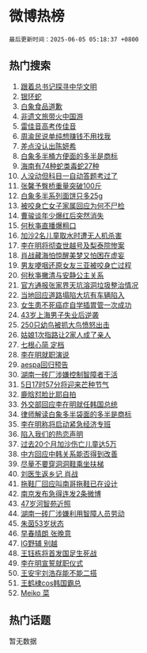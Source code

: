 # 微博热榜

`最后更新时间：2025-06-05 05:18:37 +0800`

## 热门搜索

1. [跟着总书记探寻中华文明](https://m.weibo.cn/search?containerid=100103type%3D1%26t%3D10%26q%3D%23%E8%B7%9F%E7%9D%80%E6%80%BB%E4%B9%A6%E8%AE%B0%E6%8E%A2%E5%AF%BB%E4%B8%AD%E5%8D%8E%E6%96%87%E6%98%8E%23&stream_entry_id=51&isnewpage=1&extparam=seat%3D1%26q%3D%2523%25E8%25B7%259F%25E7%259D%2580%25E6%2580%25BB%25E4%25B9%25A6%25E8%25AE%25B0%25E6%258E%25A2%25E5%25AF%25BB%25E4%25B8%25AD%25E5%258D%258E%25E6%2596%2587%25E6%2598%258E%2523%26dgr%3D0%26stream_entry_id%3D51%26pos%3D0%26c_type%3D51%26filter_type%3Drealtimehot%26cate%3D10103%26display_time%3D1749071916%26pre_seqid%3D17490719163239054715)
1. [银环蛇](https://m.weibo.cn/search?containerid=100103type%3D1%26t%3D10%26q%3D%E9%93%B6%E7%8E%AF%E8%9B%87&stream_entry_id=31&isnewpage=1&extparam=seat%3D1%26filter_type%3Drealtimehot%26band_rank%3D1%26c_type%3D31%26cate%3D5001%26q%3D%25E9%2593%25B6%25E7%258E%25AF%25E8%259B%2587%26dgr%3D0%26stream_entry_id%3D31%26flag%3D2%26lcate%3D5001%26pos%3D0%26realpos%3D1%26display_time%3D1749071916%26pre_seqid%3D17490719163239054715)
1. [白象食品道歉](https://m.weibo.cn/search?containerid=100103type%3D1%26t%3D10%26q%3D%23%E7%99%BD%E8%B1%A1%E9%A3%9F%E5%93%81%E9%81%93%E6%AD%89%23&stream_entry_id=31&isnewpage=1&extparam=seat%3D1%26filter_type%3Drealtimehot%26band_rank%3D2%26c_type%3D31%26cate%3D5001%26q%3D%2523%25E7%2599%25BD%25E8%25B1%25A1%25E9%25A3%259F%25E5%2593%2581%25E9%2581%2593%25E6%25AD%2589%2523%26dgr%3D0%26stream_entry_id%3D31%26flag%3D2%26lcate%3D5001%26pos%3D1%26realpos%3D2%26display_time%3D1749071916%26pre_seqid%3D17490719163239054715)
1. [非遗文旅带火中国游](https://m.weibo.cn/search?containerid=100103type%3D1%26t%3D10%26q%3D%23%E9%9D%9E%E9%81%97%E6%96%87%E6%97%85%E5%B8%A6%E7%81%AB%E4%B8%AD%E5%9B%BD%E6%B8%B8%23&stream_entry_id=31&isnewpage=1&extparam=seat%3D1%26filter_type%3Drealtimehot%26band_rank%3D3%26c_type%3D31%26cate%3D5001%26q%3D%2523%25E9%259D%259E%25E9%2581%2597%25E6%2596%2587%25E6%2597%2585%25E5%25B8%25A6%25E7%2581%25AB%25E4%25B8%25AD%25E5%259B%25BD%25E6%25B8%25B8%2523%26dgr%3D0%26stream_entry_id%3D31%26flag%3D0%26lcate%3D5001%26pos%3D2%26realpos%3D3%26display_time%3D1749071916%26pre_seqid%3D17490719163239054715)
1. [雷佳音高考传佳音](https://m.weibo.cn/search?containerid=100103type%3D1%26t%3D10%26q%3D%23%E9%9B%B7%E4%BD%B3%E9%9F%B3%E9%AB%98%E8%80%83%E4%BC%A0%E4%BD%B3%E9%9F%B3%23&stream_entry_id=31&isnewpage=1&extparam=seat%3D1%26filter_type%3Drealtimehot%26band_rank%3D4%26c_type%3D31%26cate%3D5001%26q%3D%2523%25E9%259B%25B7%25E4%25BD%25B3%25E9%259F%25B3%25E9%25AB%2598%25E8%2580%2583%25E4%25BC%25A0%25E4%25BD%25B3%25E9%259F%25B3%2523%26dgr%3D0%26lcate%3D5001%26stream_entry_id%3D31%26pos%3D3%26is_ad_pos%3D1%26topic_ad%3D1%26adid%3D288824%26display_time%3D1749071916%26pre_seqid%3D17490719163239054715)
1. [周渝民说单纯想赚钱不用找我](https://m.weibo.cn/search?containerid=100103type%3D1%26t%3D10%26q%3D%23%E5%91%A8%E6%B8%9D%E6%B0%91%E8%AF%B4%E5%8D%95%E7%BA%AF%E6%83%B3%E8%B5%9A%E9%92%B1%E4%B8%8D%E7%94%A8%E6%89%BE%E6%88%91%23&stream_entry_id=31&isnewpage=1&extparam=seat%3D1%26filter_type%3Drealtimehot%26band_rank%3D4%26c_type%3D31%26cate%3D5001%26q%3D%2523%25E5%2591%25A8%25E6%25B8%259D%25E6%25B0%2591%25E8%25AF%25B4%25E5%258D%2595%25E7%25BA%25AF%25E6%2583%25B3%25E8%25B5%259A%25E9%2592%25B1%25E4%25B8%258D%25E7%2594%25A8%25E6%2589%25BE%25E6%2588%2591%2523%26dgr%3D0%26stream_entry_id%3D31%26flag%3D2%26lcate%3D5001%26pos%3D4%26realpos%3D4%26display_time%3D1749071916%26pre_seqid%3D17490719163239054715)
1. [差点没认出陈妍希](https://m.weibo.cn/search?containerid=100103type%3D1%26t%3D10%26q%3D%E5%B7%AE%E7%82%B9%E6%B2%A1%E8%AE%A4%E5%87%BA%E9%99%88%E5%A6%8D%E5%B8%8C&stream_entry_id=31&isnewpage=1&extparam=seat%3D1%26filter_type%3Drealtimehot%26band_rank%3D5%26c_type%3D31%26cate%3D5001%26q%3D%25E5%25B7%25AE%25E7%2582%25B9%25E6%25B2%25A1%25E8%25AE%25A4%25E5%2587%25BA%25E9%2599%2588%25E5%25A6%258D%25E5%25B8%258C%26dgr%3D0%26stream_entry_id%3D31%26flag%3D2%26lcate%3D5001%26pos%3D5%26realpos%3D5%26display_time%3D1749071916%26pre_seqid%3D17490719163239054715)
1. [白象多半桶方便面的多半是商标](https://m.weibo.cn/search?containerid=100103type%3D1%26t%3D10%26q%3D%23%E7%99%BD%E8%B1%A1%E5%A4%9A%E5%8D%8A%E6%A1%B6%E6%96%B9%E4%BE%BF%E9%9D%A2%E7%9A%84%E5%A4%9A%E5%8D%8A%E6%98%AF%E5%95%86%E6%A0%87%23&stream_entry_id=31&isnewpage=1&extparam=seat%3D1%26filter_type%3Drealtimehot%26band_rank%3D6%26c_type%3D31%26cate%3D5001%26q%3D%2523%25E7%2599%25BD%25E8%25B1%25A1%25E5%25A4%259A%25E5%258D%258A%25E6%25A1%25B6%25E6%2596%25B9%25E4%25BE%25BF%25E9%259D%25A2%25E7%259A%2584%25E5%25A4%259A%25E5%258D%258A%25E6%2598%25AF%25E5%2595%2586%25E6%25A0%2587%2523%26dgr%3D0%26stream_entry_id%3D31%26flag%3D0%26lcate%3D5001%26pos%3D6%26realpos%3D6%26display_time%3D1749071916%26pre_seqid%3D17490719163239054715)
1. [海南有74种蛇类毒蛇27种](https://m.weibo.cn/search?containerid=100103type%3D1%26t%3D10%26q%3D%23%E6%B5%B7%E5%8D%97%E6%9C%8974%E7%A7%8D%E8%9B%87%E7%B1%BB%E6%AF%92%E8%9B%8727%E7%A7%8D%23&stream_entry_id=31&isnewpage=1&extparam=seat%3D1%26filter_type%3Drealtimehot%26band_rank%3D7%26c_type%3D31%26cate%3D5001%26q%3D%2523%25E6%25B5%25B7%25E5%258D%2597%25E6%259C%258974%25E7%25A7%258D%25E8%259B%2587%25E7%25B1%25BB%25E6%25AF%2592%25E8%259B%258727%25E7%25A7%258D%2523%26dgr%3D0%26stream_entry_id%3D31%26flag%3D0%26lcate%3D5001%26pos%3D7%26realpos%3D7%26display_time%3D1749071916%26pre_seqid%3D17490719163239054715)
1. [人没动但科目一自动答题考过了](https://m.weibo.cn/search?containerid=100103type%3D1%26t%3D10%26q%3D%23%E4%BA%BA%E6%B2%A1%E5%8A%A8%E4%BD%86%E7%A7%91%E7%9B%AE%E4%B8%80%E8%87%AA%E5%8A%A8%E7%AD%94%E9%A2%98%E8%80%83%E8%BF%87%E4%BA%86%23&stream_entry_id=31&isnewpage=1&extparam=seat%3D1%26filter_type%3Drealtimehot%26band_rank%3D8%26c_type%3D31%26cate%3D5001%26q%3D%2523%25E4%25BA%25BA%25E6%25B2%25A1%25E5%258A%25A8%25E4%25BD%2586%25E7%25A7%2591%25E7%259B%25AE%25E4%25B8%2580%25E8%2587%25AA%25E5%258A%25A8%25E7%25AD%2594%25E9%25A2%2598%25E8%2580%2583%25E8%25BF%2587%25E4%25BA%2586%2523%26dgr%3D0%26stream_entry_id%3D31%26flag%3D0%26lcate%3D5001%26pos%3D8%26realpos%3D8%26display_time%3D1749071916%26pre_seqid%3D17490719163239054715)
1. [张馨予臀桥重量突破100斤](https://m.weibo.cn/search?containerid=100103type%3D1%26t%3D10%26q%3D%23%E5%BC%A0%E9%A6%A8%E4%BA%88%E8%87%80%E6%A1%A5%E9%87%8D%E9%87%8F%E7%AA%81%E7%A0%B4100%E6%96%A4%23&stream_entry_id=31&isnewpage=1&extparam=seat%3D1%26filter_type%3Drealtimehot%26band_rank%3D9%26c_type%3D31%26cate%3D5001%26q%3D%2523%25E5%25BC%25A0%25E9%25A6%25A8%25E4%25BA%2588%25E8%2587%2580%25E6%25A1%25A5%25E9%2587%258D%25E9%2587%258F%25E7%25AA%2581%25E7%25A0%25B4100%25E6%2596%25A4%2523%26dgr%3D0%26stream_entry_id%3D31%26flag%3D0%26lcate%3D5001%26pos%3D9%26realpos%3D9%26display_time%3D1749071916%26pre_seqid%3D17490719163239054715)
1. [白象多半系列面饼只多25g](https://m.weibo.cn/search?containerid=100103type%3D1%26t%3D10%26q%3D%23%E7%99%BD%E8%B1%A1%E5%A4%9A%E5%8D%8A%E7%B3%BB%E5%88%97%E9%9D%A2%E9%A5%BC%E5%8F%AA%E5%A4%9A25g%23&stream_entry_id=31&isnewpage=1&extparam=seat%3D1%26filter_type%3Drealtimehot%26band_rank%3D10%26c_type%3D31%26cate%3D5001%26q%3D%2523%25E7%2599%25BD%25E8%25B1%25A1%25E5%25A4%259A%25E5%258D%258A%25E7%25B3%25BB%25E5%2588%2597%25E9%259D%25A2%25E9%25A5%25BC%25E5%258F%25AA%25E5%25A4%259A25g%2523%26dgr%3D0%26stream_entry_id%3D31%26flag%3D0%26lcate%3D5001%26pos%3D10%26realpos%3D10%26display_time%3D1749071916%26pre_seqid%3D17490719163239054715)
1. [被咬身亡女子家属回应为何不尸检](https://m.weibo.cn/search?containerid=100103type%3D1%26t%3D10%26q%3D%23%E8%A2%AB%E5%92%AC%E8%BA%AB%E4%BA%A1%E5%A5%B3%E5%AD%90%E5%AE%B6%E5%B1%9E%E5%9B%9E%E5%BA%94%E4%B8%BA%E4%BD%95%E4%B8%8D%E5%B0%B8%E6%A3%80%23&stream_entry_id=31&isnewpage=1&extparam=seat%3D1%26filter_type%3Drealtimehot%26band_rank%3D11%26c_type%3D31%26cate%3D5001%26q%3D%2523%25E8%25A2%25AB%25E5%2592%25AC%25E8%25BA%25AB%25E4%25BA%25A1%25E5%25A5%25B3%25E5%25AD%2590%25E5%25AE%25B6%25E5%25B1%259E%25E5%259B%259E%25E5%25BA%2594%25E4%25B8%25BA%25E4%25BD%2595%25E4%25B8%258D%25E5%25B0%25B8%25E6%25A3%2580%2523%26dgr%3D0%26stream_entry_id%3D31%26flag%3D2%26lcate%3D5001%26pos%3D11%26realpos%3D11%26display_time%3D1749071916%26pre_seqid%3D17490719163239054715)
1. [曹骏谈年少爆红后突然消失](https://m.weibo.cn/search?containerid=100103type%3D1%26t%3D10%26q%3D%23%E6%9B%B9%E9%AA%8F%E8%B0%88%E5%B9%B4%E5%B0%91%E7%88%86%E7%BA%A2%E5%90%8E%E7%AA%81%E7%84%B6%E6%B6%88%E5%A4%B1%23&stream_entry_id=31&isnewpage=1&extparam=seat%3D1%26filter_type%3Drealtimehot%26band_rank%3D12%26c_type%3D31%26cate%3D5001%26q%3D%2523%25E6%259B%25B9%25E9%25AA%258F%25E8%25B0%2588%25E5%25B9%25B4%25E5%25B0%2591%25E7%2588%2586%25E7%25BA%25A2%25E5%2590%258E%25E7%25AA%2581%25E7%2584%25B6%25E6%25B6%2588%25E5%25A4%25B1%2523%26dgr%3D0%26stream_entry_id%3D31%26flag%3D2%26lcate%3D5001%26pos%3D12%26realpos%3D12%26display_time%3D1749071916%26pre_seqid%3D17490719163239054715)
1. [何秋亊直播爆粗口](https://m.weibo.cn/search?containerid=100103type%3D1%26t%3D10%26q%3D%23%E4%BD%95%E7%A7%8B%E4%BA%8A%E7%9B%B4%E6%92%AD%E7%88%86%E7%B2%97%E5%8F%A3%23&stream_entry_id=31&isnewpage=1&extparam=seat%3D1%26filter_type%3Drealtimehot%26band_rank%3D13%26c_type%3D31%26cate%3D5001%26q%3D%2523%25E4%25BD%2595%25E7%25A7%258B%25E4%25BA%258A%25E7%259B%25B4%25E6%2592%25AD%25E7%2588%2586%25E7%25B2%2597%25E5%258F%25A3%2523%26dgr%3D0%26stream_entry_id%3D31%26flag%3D2%26lcate%3D5001%26pos%3D13%26realpos%3D13%26display_time%3D1749071916%26pre_seqid%3D17490719163239054715)
1. [加沙2名儿童取水时遭无人机杀害](https://m.weibo.cn/search?containerid=100103type%3D1%26t%3D10%26q%3D%23%E5%8A%A0%E6%B2%992%E5%90%8D%E5%84%BF%E7%AB%A5%E5%8F%96%E6%B0%B4%E6%97%B6%E9%81%AD%E6%97%A0%E4%BA%BA%E6%9C%BA%E6%9D%80%E5%AE%B3%23&stream_entry_id=31&isnewpage=1&extparam=seat%3D1%26filter_type%3Drealtimehot%26band_rank%3D14%26c_type%3D31%26cate%3D5001%26q%3D%2523%25E5%258A%25A0%25E6%25B2%25992%25E5%2590%258D%25E5%2584%25BF%25E7%25AB%25A5%25E5%258F%2596%25E6%25B0%25B4%25E6%2597%25B6%25E9%2581%25AD%25E6%2597%25A0%25E4%25BA%25BA%25E6%259C%25BA%25E6%259D%2580%25E5%25AE%25B3%2523%26dgr%3D0%26stream_entry_id%3D31%26flag%3D0%26lcate%3D5001%26pos%3D14%26realpos%3D14%26display_time%3D1749071916%26pre_seqid%3D17490719163239054715)
1. [李在明将彻查世越号及梨泰院惨案](https://m.weibo.cn/search?containerid=100103type%3D1%26t%3D10%26q%3D%23%E6%9D%8E%E5%9C%A8%E6%98%8E%E5%B0%86%E5%BD%BB%E6%9F%A5%E4%B8%96%E8%B6%8A%E5%8F%B7%E5%8F%8A%E6%A2%A8%E6%B3%B0%E9%99%A2%E6%83%A8%E6%A1%88%23&stream_entry_id=31&isnewpage=1&extparam=seat%3D1%26filter_type%3Drealtimehot%26band_rank%3D15%26c_type%3D31%26cate%3D5001%26q%3D%2523%25E6%259D%258E%25E5%259C%25A8%25E6%2598%258E%25E5%25B0%2586%25E5%25BD%25BB%25E6%259F%25A5%25E4%25B8%2596%25E8%25B6%258A%25E5%258F%25B7%25E5%258F%258A%25E6%25A2%25A8%25E6%25B3%25B0%25E9%2599%25A2%25E6%2583%25A8%25E6%25A1%2588%2523%26dgr%3D0%26stream_entry_id%3D31%26flag%3D0%26lcate%3D5001%26pos%3D15%26realpos%3D15%26display_time%3D1749071916%26pre_seqid%3D17490719163239054715)
1. [肖战藏海怕惊醒美梦又怕困在虚妄](https://m.weibo.cn/search?containerid=100103type%3D1%26t%3D10%26q%3D%23%E8%82%96%E6%88%98%E8%97%8F%E6%B5%B7%E6%80%95%E6%83%8A%E9%86%92%E7%BE%8E%E6%A2%A6%E5%8F%88%E6%80%95%E5%9B%B0%E5%9C%A8%E8%99%9A%E5%A6%84%23&stream_entry_id=31&isnewpage=1&extparam=seat%3D1%26filter_type%3Drealtimehot%26band_rank%3D16%26c_type%3D31%26cate%3D5001%26q%3D%2523%25E8%2582%2596%25E6%2588%2598%25E8%2597%258F%25E6%25B5%25B7%25E6%2580%2595%25E6%2583%258A%25E9%2586%2592%25E7%25BE%258E%25E6%25A2%25A6%25E5%258F%2588%25E6%2580%2595%25E5%259B%25B0%25E5%259C%25A8%25E8%2599%259A%25E5%25A6%2584%2523%26dgr%3D0%26stream_entry_id%3D31%26flag%3D0%26lcate%3D5001%26pos%3D16%26realpos%3D16%26display_time%3D1749071916%26pre_seqid%3D17490719163239054715)
1. [男友哽咽还原女友三亚被咬身亡过程](https://m.weibo.cn/search?containerid=100103type%3D1%26t%3D10%26q%3D%23%E7%94%B7%E5%8F%8B%E5%93%BD%E5%92%BD%E8%BF%98%E5%8E%9F%E5%A5%B3%E5%8F%8B%E4%B8%89%E4%BA%9A%E8%A2%AB%E5%92%AC%E8%BA%AB%E4%BA%A1%E8%BF%87%E7%A8%8B%23&stream_entry_id=31&isnewpage=1&extparam=seat%3D1%26filter_type%3Drealtimehot%26band_rank%3D17%26c_type%3D31%26cate%3D5001%26q%3D%2523%25E7%2594%25B7%25E5%258F%258B%25E5%2593%25BD%25E5%2592%25BD%25E8%25BF%2598%25E5%258E%259F%25E5%25A5%25B3%25E5%258F%258B%25E4%25B8%2589%25E4%25BA%259A%25E8%25A2%25AB%25E5%2592%25AC%25E8%25BA%25AB%25E4%25BA%25A1%25E8%25BF%2587%25E7%25A8%258B%2523%26dgr%3D0%26stream_entry_id%3D31%26flag%3D0%26lcate%3D5001%26pos%3D17%26realpos%3D17%26display_time%3D1749071916%26pre_seqid%3D17490719163239054715)
1. [何秋亊撇清与安静公主关系](https://m.weibo.cn/search?containerid=100103type%3D1%26t%3D10%26q%3D%23%E4%BD%95%E7%A7%8B%E4%BA%8A%E6%92%87%E6%B8%85%E4%B8%8E%E5%AE%89%E9%9D%99%E5%85%AC%E4%B8%BB%E5%85%B3%E7%B3%BB%23&stream_entry_id=31&isnewpage=1&extparam=seat%3D1%26filter_type%3Drealtimehot%26band_rank%3D18%26c_type%3D31%26cate%3D5001%26q%3D%2523%25E4%25BD%2595%25E7%25A7%258B%25E4%25BA%258A%25E6%2592%2587%25E6%25B8%2585%25E4%25B8%258E%25E5%25AE%2589%25E9%259D%2599%25E5%2585%25AC%25E4%25B8%25BB%25E5%2585%25B3%25E7%25B3%25BB%2523%26dgr%3D0%26stream_entry_id%3D31%26flag%3D0%26lcate%3D5001%26pos%3D18%26realpos%3D18%26display_time%3D1749071916%26pre_seqid%3D17490719163239054715)
1. [官方通报张家界天坑溶洞垃圾整治情况](https://m.weibo.cn/search?containerid=100103type%3D1%26t%3D10%26q%3D%23%E5%AE%98%E6%96%B9%E9%80%9A%E6%8A%A5%E5%BC%A0%E5%AE%B6%E7%95%8C%E5%A4%A9%E5%9D%91%E6%BA%B6%E6%B4%9E%E5%9E%83%E5%9C%BE%E6%95%B4%E6%B2%BB%E6%83%85%E5%86%B5%23&stream_entry_id=31&isnewpage=1&extparam=seat%3D1%26filter_type%3Drealtimehot%26band_rank%3D19%26c_type%3D31%26cate%3D5001%26q%3D%2523%25E5%25AE%2598%25E6%2596%25B9%25E9%2580%259A%25E6%258A%25A5%25E5%25BC%25A0%25E5%25AE%25B6%25E7%2595%258C%25E5%25A4%25A9%25E5%259D%2591%25E6%25BA%25B6%25E6%25B4%259E%25E5%259E%2583%25E5%259C%25BE%25E6%2595%25B4%25E6%25B2%25BB%25E6%2583%2585%25E5%2586%25B5%2523%26dgr%3D0%26stream_entry_id%3D31%26flag%3D0%26lcate%3D5001%26pos%3D19%26realpos%3D19%26display_time%3D1749071916%26pre_seqid%3D17490719163239054715)
1. [当地回应道路塌陷大坑有车辆陷入](https://m.weibo.cn/search?containerid=100103type%3D1%26t%3D10%26q%3D%23%E5%BD%93%E5%9C%B0%E5%9B%9E%E5%BA%94%E9%81%93%E8%B7%AF%E5%A1%8C%E9%99%B7%E5%A4%A7%E5%9D%91%E6%9C%89%E8%BD%A6%E8%BE%86%E9%99%B7%E5%85%A5%23&stream_entry_id=31&isnewpage=1&extparam=seat%3D1%26filter_type%3Drealtimehot%26band_rank%3D20%26c_type%3D31%26cate%3D5001%26q%3D%2523%25E5%25BD%2593%25E5%259C%25B0%25E5%259B%259E%25E5%25BA%2594%25E9%2581%2593%25E8%25B7%25AF%25E5%25A1%258C%25E9%2599%25B7%25E5%25A4%25A7%25E5%259D%2591%25E6%259C%2589%25E8%25BD%25A6%25E8%25BE%2586%25E9%2599%25B7%25E5%2585%25A5%2523%26dgr%3D0%26stream_entry_id%3D31%26flag%3D1%26lcate%3D5001%26pos%3D20%26realpos%3D20%26display_time%3D1749071916%26pre_seqid%3D17490719163239054715)
1. [女生患不死癌症自学插胃管一次成功](https://m.weibo.cn/search?containerid=100103type%3D1%26t%3D10%26q%3D%23%E5%A5%B3%E7%94%9F%E6%82%A3%E4%B8%8D%E6%AD%BB%E7%99%8C%E7%97%87%E8%87%AA%E5%AD%A6%E6%8F%92%E8%83%83%E7%AE%A1%E4%B8%80%E6%AC%A1%E6%88%90%E5%8A%9F%23&stream_entry_id=31&isnewpage=1&extparam=seat%3D1%26filter_type%3Drealtimehot%26band_rank%3D21%26c_type%3D31%26cate%3D5001%26q%3D%2523%25E5%25A5%25B3%25E7%2594%259F%25E6%2582%25A3%25E4%25B8%258D%25E6%25AD%25BB%25E7%2599%258C%25E7%2597%2587%25E8%2587%25AA%25E5%25AD%25A6%25E6%258F%2592%25E8%2583%2583%25E7%25AE%25A1%25E4%25B8%2580%25E6%25AC%25A1%25E6%2588%2590%25E5%258A%259F%2523%26dgr%3D0%26stream_entry_id%3D31%26flag%3D0%26lcate%3D5001%26pos%3D21%26realpos%3D21%26display_time%3D1749071916%26pre_seqid%3D17490719163239054715)
1. [43岁上海男子失业后逆袭](https://m.weibo.cn/search?containerid=100103type%3D1%26t%3D10%26q%3D%2343%E5%B2%81%E4%B8%8A%E6%B5%B7%E7%94%B7%E5%AD%90%E5%A4%B1%E4%B8%9A%E5%90%8E%E9%80%86%E8%A2%AD%23&stream_entry_id=31&isnewpage=1&extparam=seat%3D1%26filter_type%3Drealtimehot%26band_rank%3D22%26c_type%3D31%26cate%3D5001%26q%3D%252343%25E5%25B2%2581%25E4%25B8%258A%25E6%25B5%25B7%25E7%2594%25B7%25E5%25AD%2590%25E5%25A4%25B1%25E4%25B8%259A%25E5%2590%258E%25E9%2580%2586%25E8%25A2%25AD%2523%26dgr%3D0%26stream_entry_id%3D31%26flag%3D0%26lcate%3D5001%26pos%3D22%26realpos%3D22%26display_time%3D1749071916%26pre_seqid%3D17490719163239054715)
1. [250只幼鸟被抓大鸟愤怒出击](https://m.weibo.cn/search?containerid=100103type%3D1%26t%3D10%26q%3D%23250%E5%8F%AA%E5%B9%BC%E9%B8%9F%E8%A2%AB%E6%8A%93%E5%A4%A7%E9%B8%9F%E6%84%A4%E6%80%92%E5%87%BA%E5%87%BB%23&stream_entry_id=31&isnewpage=1&extparam=seat%3D1%26filter_type%3Drealtimehot%26band_rank%3D23%26c_type%3D31%26cate%3D5001%26q%3D%2523250%25E5%258F%25AA%25E5%25B9%25BC%25E9%25B8%259F%25E8%25A2%25AB%25E6%258A%2593%25E5%25A4%25A7%25E9%25B8%259F%25E6%2584%25A4%25E6%2580%2592%25E5%2587%25BA%25E5%2587%25BB%2523%26dgr%3D0%26stream_entry_id%3D31%26flag%3D0%26lcate%3D5001%26pos%3D23%26realpos%3D23%26display_time%3D1749071916%26pre_seqid%3D17490719163239054715)
1. [姑娘1次指路让2家人成了亲人](https://m.weibo.cn/search?containerid=100103type%3D1%26t%3D10%26q%3D%23%E5%A7%91%E5%A8%981%E6%AC%A1%E6%8C%87%E8%B7%AF%E8%AE%A92%E5%AE%B6%E4%BA%BA%E6%88%90%E4%BA%86%E4%BA%B2%E4%BA%BA%23&stream_entry_id=31&isnewpage=1&extparam=seat%3D1%26filter_type%3Drealtimehot%26band_rank%3D24%26c_type%3D31%26cate%3D5001%26q%3D%2523%25E5%25A7%2591%25E5%25A8%25981%25E6%25AC%25A1%25E6%258C%2587%25E8%25B7%25AF%25E8%25AE%25A92%25E5%25AE%25B6%25E4%25BA%25BA%25E6%2588%2590%25E4%25BA%2586%25E4%25BA%25B2%25E4%25BA%25BA%2523%26dgr%3D0%26stream_entry_id%3D31%26flag%3D0%26lcate%3D5001%26pos%3D24%26realpos%3D24%26display_time%3D1749071916%26pre_seqid%3D17490719163239054715)
1. [七根心简 定档](https://m.weibo.cn/search?containerid=100103type%3D1%26t%3D10%26q%3D%E4%B8%83%E6%A0%B9%E5%BF%83%E7%AE%80+%E5%AE%9A%E6%A1%A3&stream_entry_id=31&isnewpage=1&extparam=seat%3D1%26filter_type%3Drealtimehot%26band_rank%3D25%26c_type%3D31%26cate%3D5001%26q%3D%25E4%25B8%2583%25E6%25A0%25B9%25E5%25BF%2583%25E7%25AE%2580%2520%25E5%25AE%259A%25E6%25A1%25A3%26dgr%3D0%26stream_entry_id%3D31%26flag%3D0%26lcate%3D5001%26pos%3D25%26realpos%3D25%26display_time%3D1749071916%26pre_seqid%3D17490719163239054715)
1. [李在明就职演说](https://m.weibo.cn/search?containerid=100103type%3D1%26t%3D10%26q%3D%23%E6%9D%8E%E5%9C%A8%E6%98%8E%E5%B0%B1%E8%81%8C%E6%BC%94%E8%AF%B4%23&stream_entry_id=31&isnewpage=1&extparam=seat%3D1%26filter_type%3Drealtimehot%26band_rank%3D26%26c_type%3D31%26cate%3D5001%26q%3D%2523%25E6%259D%258E%25E5%259C%25A8%25E6%2598%258E%25E5%25B0%25B1%25E8%2581%258C%25E6%25BC%2594%25E8%25AF%25B4%2523%26dgr%3D0%26stream_entry_id%3D31%26flag%3D0%26lcate%3D5001%26pos%3D26%26realpos%3D26%26display_time%3D1749071916%26pre_seqid%3D17490719163239054715)
1. [aespa回归预告](https://m.weibo.cn/search?containerid=100103type%3D1%26t%3D10%26q%3Daespa%E5%9B%9E%E5%BD%92%E9%A2%84%E5%91%8A&stream_entry_id=31&isnewpage=1&extparam=seat%3D1%26filter_type%3Drealtimehot%26band_rank%3D27%26c_type%3D31%26cate%3D5001%26q%3Daespa%25E5%259B%259E%25E5%25BD%2592%25E9%25A2%2584%25E5%2591%258A%26dgr%3D0%26stream_entry_id%3D31%26flag%3D0%26lcate%3D5001%26pos%3D27%26realpos%3D27%26display_time%3D1749071916%26pre_seqid%3D17490719163239054715)
1. [湖南一砖厂涉嫌控制智障者干活](https://m.weibo.cn/search?containerid=100103type%3D1%26t%3D10%26q%3D%23%E6%B9%96%E5%8D%97%E4%B8%80%E7%A0%96%E5%8E%82%E6%B6%89%E5%AB%8C%E6%8E%A7%E5%88%B6%E6%99%BA%E9%9A%9C%E8%80%85%E5%B9%B2%E6%B4%BB%23&stream_entry_id=31&isnewpage=1&extparam=seat%3D1%26filter_type%3Drealtimehot%26band_rank%3D28%26c_type%3D31%26cate%3D5001%26q%3D%2523%25E6%25B9%2596%25E5%258D%2597%25E4%25B8%2580%25E7%25A0%2596%25E5%258E%2582%25E6%25B6%2589%25E5%25AB%258C%25E6%258E%25A7%25E5%2588%25B6%25E6%2599%25BA%25E9%259A%259C%25E8%2580%2585%25E5%25B9%25B2%25E6%25B4%25BB%2523%26dgr%3D0%26stream_entry_id%3D31%26flag%3D0%26lcate%3D5001%26pos%3D28%26realpos%3D28%26display_time%3D1749071916%26pre_seqid%3D17490719163239054715)
1. [5日17时57分将迎来芒种节气](https://m.weibo.cn/search?containerid=100103type%3D1%26t%3D10%26q%3D%235%E6%97%A517%E6%97%B657%E5%88%86%E5%B0%86%E8%BF%8E%E6%9D%A5%E8%8A%92%E7%A7%8D%E8%8A%82%E6%B0%94%23&stream_entry_id=31&isnewpage=1&extparam=seat%3D1%26filter_type%3Drealtimehot%26band_rank%3D29%26c_type%3D31%26cate%3D5001%26q%3D%25235%25E6%2597%25A517%25E6%2597%25B657%25E5%2588%2586%25E5%25B0%2586%25E8%25BF%258E%25E6%259D%25A5%25E8%258A%2592%25E7%25A7%258D%25E8%258A%2582%25E6%25B0%2594%2523%26dgr%3D0%26stream_entry_id%3D31%26flag%3D0%26lcate%3D5001%26pos%3D29%26realpos%3D29%26display_time%3D1749071916%26pre_seqid%3D17490719163239054715)
1. [鹿晗怼脸比耶自拍](https://m.weibo.cn/search?containerid=100103type%3D1%26t%3D10%26q%3D%23%E9%B9%BF%E6%99%97%E6%80%BC%E8%84%B8%E6%AF%94%E8%80%B6%E8%87%AA%E6%8B%8D%23&stream_entry_id=31&isnewpage=1&extparam=seat%3D1%26filter_type%3Drealtimehot%26band_rank%3D30%26c_type%3D31%26cate%3D5001%26q%3D%2523%25E9%25B9%25BF%25E6%2599%2597%25E6%2580%25BC%25E8%2584%25B8%25E6%25AF%2594%25E8%2580%25B6%25E8%2587%25AA%25E6%258B%258D%2523%26dgr%3D0%26stream_entry_id%3D31%26flag%3D0%26lcate%3D5001%26pos%3D30%26realpos%3D30%26display_time%3D1749071916%26pre_seqid%3D17490719163239054715)
1. [外交部回应李在明就任韩国总统](https://m.weibo.cn/search?containerid=100103type%3D1%26t%3D10%26q%3D%23%E5%A4%96%E4%BA%A4%E9%83%A8%E5%9B%9E%E5%BA%94%E6%9D%8E%E5%9C%A8%E6%98%8E%E5%B0%B1%E4%BB%BB%E9%9F%A9%E5%9B%BD%E6%80%BB%E7%BB%9F%23&stream_entry_id=31&isnewpage=1&extparam=seat%3D1%26filter_type%3Drealtimehot%26band_rank%3D31%26c_type%3D31%26cate%3D5001%26q%3D%2523%25E5%25A4%2596%25E4%25BA%25A4%25E9%2583%25A8%25E5%259B%259E%25E5%25BA%2594%25E6%259D%258E%25E5%259C%25A8%25E6%2598%258E%25E5%25B0%25B1%25E4%25BB%25BB%25E9%259F%25A9%25E5%259B%25BD%25E6%2580%25BB%25E7%25BB%259F%2523%26dgr%3D0%26stream_entry_id%3D31%26flag%3D1%26lcate%3D5001%26pos%3D31%26realpos%3D31%26display_time%3D1749071916%26pre_seqid%3D17490719163239054715)
1. [律师解读白象多半袋面的多半是商标](https://m.weibo.cn/search?containerid=100103type%3D1%26t%3D10%26q%3D%23%E5%BE%8B%E5%B8%88%E8%A7%A3%E8%AF%BB%E7%99%BD%E8%B1%A1%E5%A4%9A%E5%8D%8A%E8%A2%8B%E9%9D%A2%E7%9A%84%E5%A4%9A%E5%8D%8A%E6%98%AF%E5%95%86%E6%A0%87%23&stream_entry_id=31&isnewpage=1&extparam=seat%3D1%26filter_type%3Drealtimehot%26band_rank%3D32%26c_type%3D31%26cate%3D5001%26q%3D%2523%25E5%25BE%258B%25E5%25B8%2588%25E8%25A7%25A3%25E8%25AF%25BB%25E7%2599%25BD%25E8%25B1%25A1%25E5%25A4%259A%25E5%258D%258A%25E8%25A2%258B%25E9%259D%25A2%25E7%259A%2584%25E5%25A4%259A%25E5%258D%258A%25E6%2598%25AF%25E5%2595%2586%25E6%25A0%2587%2523%26dgr%3D0%26stream_entry_id%3D31%26flag%3D0%26lcate%3D5001%26pos%3D32%26realpos%3D32%26display_time%3D1749071916%26pre_seqid%3D17490719163239054715)
1. [李在明称将启动紧急经济专班](https://m.weibo.cn/search?containerid=100103type%3D1%26t%3D10%26q%3D%23%E6%9D%8E%E5%9C%A8%E6%98%8E%E7%A7%B0%E5%B0%86%E5%90%AF%E5%8A%A8%E7%B4%A7%E6%80%A5%E7%BB%8F%E6%B5%8E%E4%B8%93%E7%8F%AD%23&stream_entry_id=31&isnewpage=1&extparam=seat%3D1%26filter_type%3Drealtimehot%26band_rank%3D33%26c_type%3D31%26cate%3D5001%26q%3D%2523%25E6%259D%258E%25E5%259C%25A8%25E6%2598%258E%25E7%25A7%25B0%25E5%25B0%2586%25E5%2590%25AF%25E5%258A%25A8%25E7%25B4%25A7%25E6%2580%25A5%25E7%25BB%258F%25E6%25B5%258E%25E4%25B8%2593%25E7%258F%25AD%2523%26dgr%3D0%26stream_entry_id%3D31%26flag%3D1%26lcate%3D5001%26pos%3D33%26realpos%3D33%26display_time%3D1749071916%26pre_seqid%3D17490719163239054715)
1. [陷入我们的热恋声明](https://m.weibo.cn/search?containerid=100103type%3D1%26t%3D10%26q%3D%E9%99%B7%E5%85%A5%E6%88%91%E4%BB%AC%E7%9A%84%E7%83%AD%E6%81%8B%E5%A3%B0%E6%98%8E&stream_entry_id=31&isnewpage=1&extparam=seat%3D1%26filter_type%3Drealtimehot%26band_rank%3D34%26c_type%3D31%26cate%3D5001%26q%3D%25E9%2599%25B7%25E5%2585%25A5%25E6%2588%2591%25E4%25BB%25AC%25E7%259A%2584%25E7%2583%25AD%25E6%2581%258B%25E5%25A3%25B0%25E6%2598%258E%26dgr%3D0%26stream_entry_id%3D31%26flag%3D0%26lcate%3D5001%26pos%3D34%26realpos%3D34%26display_time%3D1749071916%26pre_seqid%3D17490719163239054715)
1. [过去20个月加沙伤亡儿童达5万](https://m.weibo.cn/search?containerid=100103type%3D1%26t%3D10%26q%3D%23%E8%BF%87%E5%8E%BB20%E4%B8%AA%E6%9C%88%E5%8A%A0%E6%B2%99%E4%BC%A4%E4%BA%A1%E5%84%BF%E7%AB%A5%E8%BE%BE5%E4%B8%87%23&stream_entry_id=31&isnewpage=1&extparam=seat%3D1%26filter_type%3Drealtimehot%26band_rank%3D35%26c_type%3D31%26cate%3D5001%26q%3D%2523%25E8%25BF%2587%25E5%258E%25BB20%25E4%25B8%25AA%25E6%259C%2588%25E5%258A%25A0%25E6%25B2%2599%25E4%25BC%25A4%25E4%25BA%25A1%25E5%2584%25BF%25E7%25AB%25A5%25E8%25BE%25BE5%25E4%25B8%2587%2523%26dgr%3D0%26stream_entry_id%3D31%26flag%3D0%26lcate%3D5001%26pos%3D35%26realpos%3D35%26display_time%3D1749071916%26pre_seqid%3D17490719163239054715)
1. [中方回应中韩关系能否得到改善](https://m.weibo.cn/search?containerid=100103type%3D1%26t%3D10%26q%3D%23%E4%B8%AD%E6%96%B9%E5%9B%9E%E5%BA%94%E4%B8%AD%E9%9F%A9%E5%85%B3%E7%B3%BB%E8%83%BD%E5%90%A6%E5%BE%97%E5%88%B0%E6%94%B9%E5%96%84%23&stream_entry_id=31&isnewpage=1&extparam=seat%3D1%26filter_type%3Drealtimehot%26band_rank%3D36%26c_type%3D31%26cate%3D5001%26q%3D%2523%25E4%25B8%25AD%25E6%2596%25B9%25E5%259B%259E%25E5%25BA%2594%25E4%25B8%25AD%25E9%259F%25A9%25E5%2585%25B3%25E7%25B3%25BB%25E8%2583%25BD%25E5%2590%25A6%25E5%25BE%2597%25E5%2588%25B0%25E6%2594%25B9%25E5%2596%2584%2523%26dgr%3D0%26stream_entry_id%3D31%26flag%3D0%26lcate%3D5001%26pos%3D36%26realpos%3D36%26display_time%3D1749071916%26pre_seqid%3D17490719163239054715)
1. [尽量不要穿洞洞鞋乘坐扶梯](https://m.weibo.cn/search?containerid=100103type%3D1%26t%3D10%26q%3D%E5%B0%BD%E9%87%8F%E4%B8%8D%E8%A6%81%E7%A9%BF%E6%B4%9E%E6%B4%9E%E9%9E%8B%E4%B9%98%E5%9D%90%E6%89%B6%E6%A2%AF&stream_entry_id=31&isnewpage=1&extparam=seat%3D1%26filter_type%3Drealtimehot%26band_rank%3D37%26c_type%3D31%26cate%3D5001%26q%3D%25E5%25B0%25BD%25E9%2587%258F%25E4%25B8%258D%25E8%25A6%2581%25E7%25A9%25BF%25E6%25B4%259E%25E6%25B4%259E%25E9%259E%258B%25E4%25B9%2598%25E5%259D%2590%25E6%2589%25B6%25E6%25A2%25AF%26dgr%3D0%26stream_entry_id%3D31%26flag%3D0%26lcate%3D5001%26pos%3D37%26realpos%3D37%26display_time%3D1749071916%26pre_seqid%3D17490719163239054715)
1. [刘医生返乡记 肖战](https://m.weibo.cn/search?containerid=100103type%3D1%26t%3D10%26q%3D%E5%88%98%E5%8C%BB%E7%94%9F%E8%BF%94%E4%B9%A1%E8%AE%B0+%E8%82%96%E6%88%98&stream_entry_id=31&isnewpage=1&extparam=seat%3D1%26filter_type%3Drealtimehot%26band_rank%3D38%26c_type%3D31%26cate%3D5001%26q%3D%25E5%2588%2598%25E5%258C%25BB%25E7%2594%259F%25E8%25BF%2594%25E4%25B9%25A1%25E8%25AE%25B0%2520%25E8%2582%2596%25E6%2588%2598%26dgr%3D0%26stream_entry_id%3D31%26flag%3D0%26lcate%3D5001%26pos%3D38%26realpos%3D38%26display_time%3D1749071916%26pre_seqid%3D17490719163239054715)
1. [拖鞋厂回应叫南哥拖鞋已在设计](https://m.weibo.cn/search?containerid=100103type%3D1%26t%3D10%26q%3D%23%E6%8B%96%E9%9E%8B%E5%8E%82%E5%9B%9E%E5%BA%94%E5%8F%AB%E5%8D%97%E5%93%A5%E6%8B%96%E9%9E%8B%E5%B7%B2%E5%9C%A8%E8%AE%BE%E8%AE%A1%23&stream_entry_id=31&isnewpage=1&extparam=seat%3D1%26filter_type%3Drealtimehot%26band_rank%3D39%26c_type%3D31%26cate%3D5001%26q%3D%2523%25E6%258B%2596%25E9%259E%258B%25E5%258E%2582%25E5%259B%259E%25E5%25BA%2594%25E5%258F%25AB%25E5%258D%2597%25E5%2593%25A5%25E6%258B%2596%25E9%259E%258B%25E5%25B7%25B2%25E5%259C%25A8%25E8%25AE%25BE%25E8%25AE%25A1%2523%26dgr%3D0%26stream_entry_id%3D31%26flag%3D0%26lcate%3D5001%26pos%3D39%26realpos%3D39%26display_time%3D1749071916%26pre_seqid%3D17490719163239054715)
1. [南京发布急得连发2条微博](https://m.weibo.cn/search?containerid=100103type%3D1%26t%3D10%26q%3D%23%E5%8D%97%E4%BA%AC%E5%8F%91%E5%B8%83%E6%80%A5%E5%BE%97%E8%BF%9E%E5%8F%912%E6%9D%A1%E5%BE%AE%E5%8D%9A%23&stream_entry_id=31&isnewpage=1&extparam=seat%3D1%26filter_type%3Drealtimehot%26band_rank%3D40%26c_type%3D31%26cate%3D5001%26q%3D%2523%25E5%258D%2597%25E4%25BA%25AC%25E5%258F%2591%25E5%25B8%2583%25E6%2580%25A5%25E5%25BE%2597%25E8%25BF%259E%25E5%258F%25912%25E6%259D%25A1%25E5%25BE%25AE%25E5%258D%259A%2523%26dgr%3D0%26stream_entry_id%3D31%26flag%3D0%26lcate%3D5001%26pos%3D40%26realpos%3D40%26display_time%3D1749071916%26pre_seqid%3D17490719163239054715)
1. [47岁河智苑近照](https://m.weibo.cn/search?containerid=100103type%3D1%26t%3D10%26q%3D%2347%E5%B2%81%E6%B2%B3%E6%99%BA%E8%8B%91%E8%BF%91%E7%85%A7%23&stream_entry_id=31&isnewpage=1&extparam=seat%3D1%26filter_type%3Drealtimehot%26band_rank%3D41%26c_type%3D31%26cate%3D5001%26q%3D%252347%25E5%25B2%2581%25E6%25B2%25B3%25E6%2599%25BA%25E8%258B%2591%25E8%25BF%2591%25E7%2585%25A7%2523%26dgr%3D0%26stream_entry_id%3D31%26flag%3D0%26lcate%3D5001%26pos%3D41%26realpos%3D41%26display_time%3D1749071916%26pre_seqid%3D17490719163239054715)
1. [湖南一砖厂涉嫌利用智障人员劳动](https://m.weibo.cn/search?containerid=100103type%3D1%26t%3D10%26q%3D%23%E6%B9%96%E5%8D%97%E4%B8%80%E7%A0%96%E5%8E%82%E6%B6%89%E5%AB%8C%E5%88%A9%E7%94%A8%E6%99%BA%E9%9A%9C%E4%BA%BA%E5%91%98%E5%8A%B3%E5%8A%A8%23&stream_entry_id=31&isnewpage=1&extparam=seat%3D1%26filter_type%3Drealtimehot%26band_rank%3D42%26c_type%3D31%26cate%3D5001%26q%3D%2523%25E6%25B9%2596%25E5%258D%2597%25E4%25B8%2580%25E7%25A0%2596%25E5%258E%2582%25E6%25B6%2589%25E5%25AB%258C%25E5%2588%25A9%25E7%2594%25A8%25E6%2599%25BA%25E9%259A%259C%25E4%25BA%25BA%25E5%2591%2598%25E5%258A%25B3%25E5%258A%25A8%2523%26dgr%3D0%26stream_entry_id%3D31%26flag%3D1%26lcate%3D5001%26pos%3D42%26realpos%3D42%26display_time%3D1749071916%26pre_seqid%3D17490719163239054715)
1. [朱茵53岁状态](https://m.weibo.cn/search?containerid=100103type%3D1%26t%3D10%26q%3D%23%E6%9C%B1%E8%8C%B553%E5%B2%81%E7%8A%B6%E6%80%81%23&stream_entry_id=31&isnewpage=1&extparam=seat%3D1%26filter_type%3Drealtimehot%26band_rank%3D43%26c_type%3D31%26cate%3D5001%26q%3D%2523%25E6%259C%25B1%25E8%258C%25B553%25E5%25B2%2581%25E7%258A%25B6%25E6%2580%2581%2523%26dgr%3D0%26stream_entry_id%3D31%26flag%3D0%26lcate%3D5001%26pos%3D43%26realpos%3D43%26display_time%3D1749071916%26pre_seqid%3D17490719163239054715)
1. [早春晴朗 张晚意](https://m.weibo.cn/search?containerid=100103type%3D1%26t%3D10%26q%3D%E6%97%A9%E6%98%A5%E6%99%B4%E6%9C%97+%E5%BC%A0%E6%99%9A%E6%84%8F&stream_entry_id=31&isnewpage=1&extparam=seat%3D1%26filter_type%3Drealtimehot%26band_rank%3D44%26c_type%3D31%26cate%3D5001%26q%3D%25E6%2597%25A9%25E6%2598%25A5%25E6%2599%25B4%25E6%259C%2597%2520%25E5%25BC%25A0%25E6%2599%259A%25E6%2584%258F%26dgr%3D0%26stream_entry_id%3D31%26flag%3D0%26lcate%3D5001%26pos%3D44%26realpos%3D44%26display_time%3D1749071916%26pre_seqid%3D17490719163239054715)
1. [IG野辅 别越](https://m.weibo.cn/search?containerid=100103type%3D1%26t%3D10%26q%3DIG%E9%87%8E%E8%BE%85+%E5%88%AB%E8%B6%8A&stream_entry_id=31&isnewpage=1&extparam=seat%3D1%26filter_type%3Drealtimehot%26band_rank%3D45%26c_type%3D31%26cate%3D5001%26q%3DIG%25E9%2587%258E%25E8%25BE%2585%2520%25E5%2588%25AB%25E8%25B6%258A%26dgr%3D0%26stream_entry_id%3D31%26flag%3D0%26lcate%3D5001%26pos%3D45%26realpos%3D45%26display_time%3D1749071916%26pre_seqid%3D17490719163239054715)
1. [王钰栋将首发国足生死战](https://m.weibo.cn/search?containerid=100103type%3D1%26t%3D10%26q%3D%23%E7%8E%8B%E9%92%B0%E6%A0%8B%E5%B0%86%E9%A6%96%E5%8F%91%E5%9B%BD%E8%B6%B3%E7%94%9F%E6%AD%BB%E6%88%98%23&stream_entry_id=31&isnewpage=1&extparam=seat%3D1%26filter_type%3Drealtimehot%26band_rank%3D46%26c_type%3D31%26cate%3D5001%26q%3D%2523%25E7%258E%258B%25E9%2592%25B0%25E6%25A0%258B%25E5%25B0%2586%25E9%25A6%2596%25E5%258F%2591%25E5%259B%25BD%25E8%25B6%25B3%25E7%2594%259F%25E6%25AD%25BB%25E6%2588%2598%2523%26dgr%3D0%26stream_entry_id%3D31%26flag%3D0%26lcate%3D5001%26pos%3D46%26realpos%3D46%26display_time%3D1749071916%26pre_seqid%3D17490719163239054715)
1. [李在明宣誓就职仪式](https://m.weibo.cn/search?containerid=100103type%3D1%26t%3D10%26q%3D%23%E6%9D%8E%E5%9C%A8%E6%98%8E%E5%AE%A3%E8%AA%93%E5%B0%B1%E8%81%8C%E4%BB%AA%E5%BC%8F%23&stream_entry_id=31&isnewpage=1&extparam=seat%3D1%26filter_type%3Drealtimehot%26band_rank%3D47%26c_type%3D31%26cate%3D5001%26q%3D%2523%25E6%259D%258E%25E5%259C%25A8%25E6%2598%258E%25E5%25AE%25A3%25E8%25AA%2593%25E5%25B0%25B1%25E8%2581%258C%25E4%25BB%25AA%25E5%25BC%258F%2523%26dgr%3D0%26stream_entry_id%3D31%26flag%3D0%26lcate%3D5001%26pos%3D47%26realpos%3D47%26display_time%3D1749071916%26pre_seqid%3D17490719163239054715)
1. [王安宇刘浩存能不能二搭](https://m.weibo.cn/search?containerid=100103type%3D1%26t%3D10%26q%3D%E7%8E%8B%E5%AE%89%E5%AE%87%E5%88%98%E6%B5%A9%E5%AD%98%E8%83%BD%E4%B8%8D%E8%83%BD%E4%BA%8C%E6%90%AD&stream_entry_id=31&isnewpage=1&extparam=seat%3D1%26filter_type%3Drealtimehot%26band_rank%3D48%26c_type%3D31%26cate%3D5001%26q%3D%25E7%258E%258B%25E5%25AE%2589%25E5%25AE%2587%25E5%2588%2598%25E6%25B5%25A9%25E5%25AD%2598%25E8%2583%25BD%25E4%25B8%258D%25E8%2583%25BD%25E4%25BA%258C%25E6%2590%25AD%26dgr%3D0%26stream_entry_id%3D31%26flag%3D0%26lcate%3D5001%26pos%3D48%26realpos%3D48%26display_time%3D1749071916%26pre_seqid%3D17490719163239054715)
1. [王鹤棣cos韩国霸总](https://m.weibo.cn/search?containerid=100103type%3D1%26t%3D10%26q%3D%E7%8E%8B%E9%B9%A4%E6%A3%A3cos%E9%9F%A9%E5%9B%BD%E9%9C%B8%E6%80%BB&stream_entry_id=31&isnewpage=1&extparam=seat%3D1%26filter_type%3Drealtimehot%26band_rank%3D49%26c_type%3D31%26cate%3D5001%26q%3D%25E7%258E%258B%25E9%25B9%25A4%25E6%25A3%25A3cos%25E9%259F%25A9%25E5%259B%25BD%25E9%259C%25B8%25E6%2580%25BB%26dgr%3D0%26stream_entry_id%3D31%26flag%3D0%26lcate%3D5001%26pos%3D49%26realpos%3D49%26display_time%3D1749071916%26pre_seqid%3D17490719163239054715)
1. [Meiko 菜](https://m.weibo.cn/search?containerid=100103type%3D1%26t%3D10%26q%3DMeiko+%E8%8F%9C&stream_entry_id=31&isnewpage=1&extparam=seat%3D1%26filter_type%3Drealtimehot%26band_rank%3D50%26c_type%3D31%26cate%3D5001%26q%3DMeiko%2520%25E8%258F%259C%26dgr%3D0%26stream_entry_id%3D31%26flag%3D0%26lcate%3D5001%26pos%3D50%26realpos%3D50%26display_time%3D1749071916%26pre_seqid%3D17490719163239054715)

## 热门话题

暂无数据
